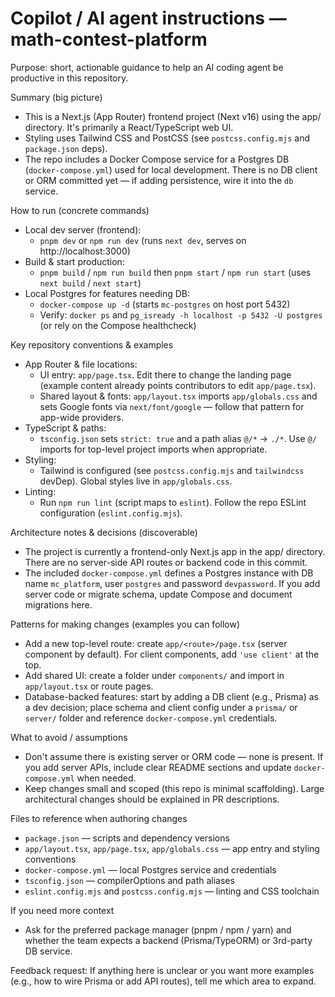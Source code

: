 <!-- .github/copilot-instructions.md -->
# Copilot / AI agent instructions — math-contest-platform

Purpose: short, actionable guidance to help an AI coding agent be productive in this repository.

Summary (big picture)
- This is a Next.js (App Router) frontend project (Next v16) using the app/ directory. It's primarily a React/TypeScript web UI.
- Styling uses Tailwind CSS and PostCSS (see `postcss.config.mjs` and `package.json` deps).
- The repo includes a Docker Compose service for a Postgres DB (`docker-compose.yml`) used for local development. There is no DB client or ORM committed yet — if adding persistence, wire it into the `db` service.

How to run (concrete commands)
- Local dev server (frontend):
  - `pnpm dev` or `npm run dev` (runs `next dev`, serves on http://localhost:3000)
- Build & start production:
  - `pnpm build` / `npm run build` then `pnpm start` / `npm run start` (uses `next build` / `next start`)
- Local Postgres for features needing DB:
  - `docker-compose up -d` (starts `mc-postgres` on host port 5432)
  - Verify: `docker ps` and `pg_isready -h localhost -p 5432 -U postgres` (or rely on the Compose healthcheck)

Key repository conventions & examples
- App Router & file locations:
  - UI entry: `app/page.tsx`. Edit there to change the landing page (example content already points contributors to edit `app/page.tsx`).
  - Shared layout & fonts: `app/layout.tsx` imports `app/globals.css` and sets Google fonts via `next/font/google` — follow that pattern for app-wide providers.
- TypeScript & paths:
  - `tsconfig.json` sets `strict: true` and a path alias `@/*` → `./*`. Use `@/` imports for top-level project imports when appropriate.
- Styling:
  - Tailwind is configured (see `postcss.config.mjs` and `tailwindcss` devDep). Global styles live in `app/globals.css`.
- Linting:
  - Run `npm run lint` (script maps to `eslint`). Follow the repo ESLint configuration (`eslint.config.mjs`).

Architecture notes & decisions (discoverable)
- The project is currently a frontend-only Next.js app in the app/ directory. There are no server-side API routes or backend code in this commit.
- The included `docker-compose.yml` defines a Postgres instance with DB name `mc_platform`, user `postgres` and password `devpassword`. If you add server code or migrate schema, update Compose and document migrations here.

Patterns for making changes (examples you can follow)
- Add a new top-level route: create `app/<route>/page.tsx` (server component by default). For client components, add `'use client'` at the top.
- Add shared UI: create a folder under `components/` and import in `app/layout.tsx` or route pages.
- Database-backed features: start by adding a DB client (e.g., Prisma) as a dev decision; place schema and client config under a `prisma/` or `server/` folder and reference `docker-compose.yml` credentials.

What to avoid / assumptions
- Don't assume there is existing server or ORM code — none is present. If you add server APIs, include clear README sections and update `docker-compose.yml` when needed.
- Keep changes small and scoped (this repo is minimal scaffolding). Large architectural changes should be explained in PR descriptions.

Files to reference when authoring changes
- `package.json` — scripts and dependency versions
- `app/layout.tsx`, `app/page.tsx`, `app/globals.css` — app entry and styling conventions
- `docker-compose.yml` — local Postgres service and credentials
- `tsconfig.json` — compilerOptions and path aliases
- `eslint.config.mjs` and `postcss.config.mjs` — linting and CSS toolchain

If you need more context
- Ask for the preferred package manager (pnpm / npm / yarn) and whether the team expects a backend (Prisma/TypeORM) or 3rd-party DB service.

Feedback request: If anything here is unclear or you want more examples (e.g., how to wire Prisma or add API routes), tell me which area to expand.
